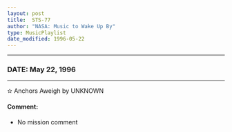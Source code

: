 ```yaml
---
layout: post
title:  STS-77
author: "NASA: Music to Wake Up By"
type: MusicPlaylist
date_modified: 1996-05-22
---
```


----
### DATE: May 22, 1996
----
✫ Anchors Aweigh by UNKNOWN

#### Comment:
* No mission comment
